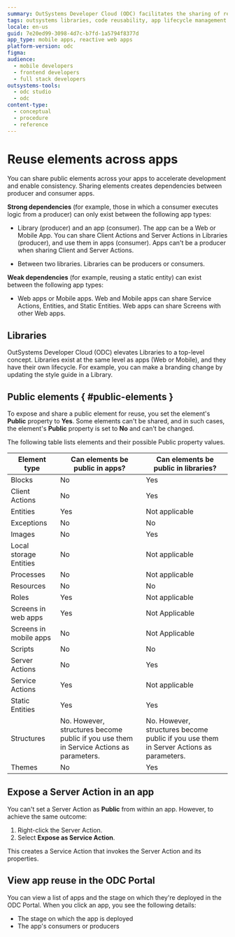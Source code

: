 ```yaml
---
summary: OutSystems Developer Cloud (ODC) facilitates the sharing of reusable elements across applications, enhancing development efficiency and consistency.
tags: outsystems libraries, code reusability, app lifecycle management
locale: en-us
guid: 7e20ed99-3098-4d7c-b7fd-1a5794f8377d
app_type: mobile apps, reactive web apps
platform-version: odc
figma:
audience:
  - mobile developers
  - frontend developers
  - full stack developers
outsystems-tools:
  - odc studio
  - odc
content-type:
  - conceptual
  - procedure
  - reference
---
```


# Reuse elements across apps

You can share public elements across your apps to accelerate development and enable consistency. Sharing elements creates dependencies between producer and consumer apps.

**Strong dependencies** (for example, those in which a consumer executes logic from a producer) can only exist between the following app types:

* Library (producer) and an app (consumer). The app can be a Web or Mobile App. You can share Client Actions and Server Actions in Libraries (producer), and use them in apps (consumer). Apps can't be a producer when sharing Client and Server Actions.

* Between two libraries. Libraries can be producers or consumers.

**Weak dependencies** (for example, reusing a static entity) can exist between the following app types:

* Web apps or Mobile apps. Web and Mobile apps can share Service Actions, Entities, and Static Entities. Web apps can share Screens with other Web apps.

## Libraries

OutSystems Developer Cloud (ODC) elevates Libraries to a top-level concept. Libraries exist at the same level as apps (Web or Mobile), and they have their own lifecycle. For example, you can make a branding change by updating the style guide in a Library.

## Public elements { #public-elements }

To expose and share a public element for reuse, you set the element's **Public** property to **Yes**. Some elements can't be shared, and in such cases, the element's **Public** property is set to **No** and can't be changed.

The following table lists elements and their possible Public property values.

| Element type    | Can elements be public in apps? | Can elements be public in libraries? |
| --------------- | ------------------------------- | ------------------------------------ |
| Blocks                    | No                              | Yes                                  |
| Client Actions            | No                              | Yes                                  |
| Entities                  | Yes                             | Not applicable                       |
| Exceptions                | No                             | No                       |
| Images                    | No                              | Yes                                  |
| Local storage Entities    | No                              | Not applicable                       |
| Processes                 | No                              | Not applicable                       |
| Resources                 | No                              | No                                   |
| Roles                     | Yes                             | Not applicable                       |
| Screens in web apps       | Yes                             | Not Applicable                       |
| Screens in mobile apps    | No                             | Not Applicable                       |
| Scripts                   | No                              | No                                   |
| Server Actions            | No                              | Yes                                  |
| Service Actions           | Yes                             | Not applicable                       |
| Static Entities           | Yes                             | Yes                                  |
| Structures                | No. However, structures become public if you use them in Service Actions as parameters. | No. However, structures become public if you use them in Server Actions as parameters. |
| Themes                    | No                              | Yes                                  |

## Expose a Server Action in an app

You can't set a Server Action as **Public** from within an app. However, to achieve the same outcome:

1. Right-click the Server Action.
2. Select **Expose as Service Action**.

This creates a Service Action that invokes the Server Action and its properties.  

## View app reuse in the ODC Portal

You can view a list of apps and the stage on which they're deployed in the ODC Portal. When you click an app, you see the following details:

* The stage on which the app is deployed
* The app's consumers or producers
